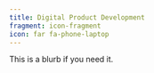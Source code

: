 ```yaml
---
title: Digital Product Development
fragment: icon-fragment
icon: far fa-phone-laptop
---
```


This is a blurb if you need it.